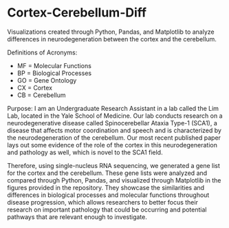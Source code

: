 # Cortex-Cerebellum-Diff
Visualizations created through Python, Pandas, and Matplotlib to analyze differences in neurodegeneration between the cortex and the cerebellum.

Definitions of Acronyms:
- MF = Molecular Functions
- BP = Biological Processes
- GO = Gene Ontology
- CX = Cortex
- CB = Cerebellum

Purpose:
I am an Undergraduate Research Assistant in a lab called the Lim Lab, located in the Yale School of Medicine. Our lab conducts research on a neurodegenerative disease called Spinocerebellar Ataxia Type-1 (SCA1), a disease that affects motor coordination and speech and is characterized by the neurodegeneration of the cerebellum. Our most recent published paper lays out some evidence of the role of the cortex in this neurodegeneration and pathology as well, which is novel to the SCA1 field.

Therefore, using single-nucleus RNA sequencing, we generated a gene list for the cortex and the cerebellum. These gene lists were analyzed and compared through Python, Pandas, and visualized through Matplotlib in the figures provided in the repository. They showcase the similarities and differences in biological processes and molecular functions throughout disease progression, which allows researchers to better focus their research on important pathology that could be occurring and potential pathways that are relevant enough to investigate.

